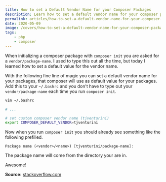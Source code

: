 ```yaml
---
title: How to set a Default Vendor Name for your Composer Packages
description: Learn how to set a default vendor name for your composer packgaes when running `composer init`.
permalink: articles/how-to-set-a-default-vendor-name-for-your-composer-packages
date: 2020-05-09
image: /covers/how-to-set-a-default-vendor-name-for-your-composer-packages.png
tags:
    - php
    - composer
---
```


When initializing a composer package with `composer init` you are asked for a `vendor/package-name`. I used to type this out all the time, but today I learned how to set a default value for the vendor name.

<!-- more -->

  

With the following fine line of magic you can set a default vendor name for your packages, that composer will use as default value for your packages. Add this to your `~/.bashrc` and you don't have to type out your `vendor/package-name` each time you run `composer init`.


```bash
vim ~/.bashrc

# ...

# set custom composer vendor name (tjventurini)
export COMPOSER_DEFAULT_VENDOR=tjventurini
```

  

Now when you run `composer init` you should already see something like the following prefilled.

  

```
Package name (<vendor>/<name>) [tjventurini/package-name]: 
```

  

The package name will come from the directory your are in.

  

Awesome!

  

**Source:** [stackoverflow.com](https://stackoverflow.com/questions/55097473/how-to-change-default-vendor-name-for-composer-init-command#answer-55200568)